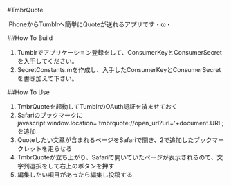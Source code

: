 #TmbrQuote

iPhoneからTumblrへ簡単にQuoteが送れるアプリです・ω・  

##How To Build
1. Tumblrでアプリケーション登録をして、ConsumerKeyとConsumerSecretを入手してください。
2. SecretConstants.mを作成し、入手したConsumerKeyとConsumerSecretを書き加えて下さい。

##How To Use
1. TmbrQuoteを起動してTumblrのOAuth認証を済ませておく
2. Safariのブックマークに javascript:window.location='tmbrquote://open_url?url='+document.URL; を追加
3. Quoteしたい文章が含まれるページをSafariで開き、2で追加したブックマークレットを走らせる
4. TmbrQuoteが立ち上がり、Safariで開いていたページが表示されるので、文字列選択をして右上のボタンを押す
5. 編集したい項目があったら編集し投稿する